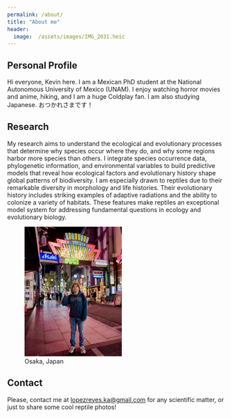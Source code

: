 ```yaml
---
permalink: /about/
title: "About me"
header:
  image:  /assets/images/IMG_2031.heic
---  
```



## Personal Profile
Hi everyone, Kevin here. I am a Mexican PhD student at the National Autonomous University of Mexico (UNAM). I enjoy watching horror movies and anime, hiking, and I am a huge Coldplay fan. I am also studying Japanese. おつかれさまです！

## Research
My research aims to understand the ecological and evolutionary processes that determine why species occur where they do, and why some regions harbor more species than others. I integrate species occurrence data, phylogenetic information, and environmental variables to build predictive models that reveal how ecological factors and evolutionary history shape global patterns of biodiversity. I am especially drawn to reptiles due to their remarkable diversity in morphology and life histories. Their evolutionary history includes striking examples of adaptive radiations and the ability to colonize a variety of habitats. These features make reptiles an exceptional model system for addressing fundamental questions in ecology and evolutionary biology.

<figure>
    <a href="/assets/images/KLR_aboutme.jpg"><img src="/assets/images/KLR_aboutme.jpg" height="300"></a>
    <figcaption>Osaka, Japan</figcaption>
</figure>

## Contact 
Please, contact me at [lopezreyes.ka@gmail.com](mailto:lopezreyes.ka@gmail.com) for any scientific matter, or just to share some cool reptile photos!

